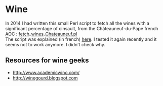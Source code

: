 # Wine

In 2014 I had written this small Perl script to fetch all the wines with a significant percentage of cinsault, from the Châteauneuf-du-Pape french AOC :
[fetch_wines_Chateauneuf.pl](https://github.com/EricCabrol/Wine/blob/master/fetch_wines_Chateauneuf.pl)  
The script was explained (in french) [here](http://eric.cabrol.free.fr/dotclear/index.php/2014/09/30/1395-data-digging-for-dummies).  I tested it again recently and it seems not to work anymore. I didn't check why.


## Resources for wine geeks

* http://www.academicwino.com/
* http://winegourd.blogspot.com
